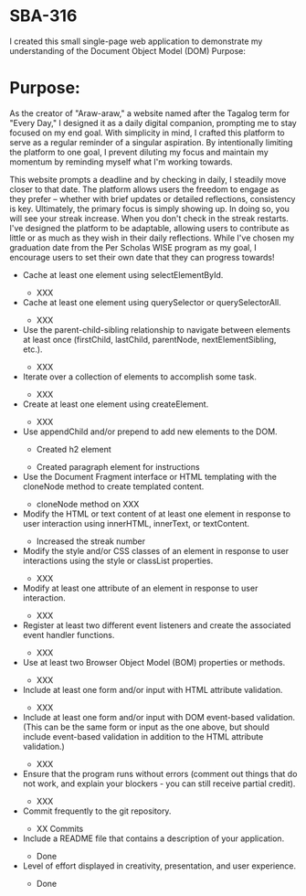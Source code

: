 # SBA-316

I created this small single-page web application to demonstrate my understanding of the Document Object Model (DOM)
Purpose:

<h1>Purpose: </h1>

<p>
As the creator of "Araw-araw," a website named after the Tagalog term for "Every Day," I designed it as a daily digital companion, prompting me to stay focused on my end goal. With simplicity in mind, I crafted this platform to serve as a regular reminder of a singular aspiration. By intentionally limiting the platform to one goal, I prevent diluting my focus and maintain my momentum by reminding myself what I'm working towards.

This website prompts a deadline and by checking in daily, I steadily move closer to that date. The platform allows users the freedom to engage as they prefer – whether with brief updates or detailed reflections, consistency is key. Ultimately, the primary focus is simply showing up. In doing so, you will see your streak increase. When you don't check in the streak restarts. I've designed the platform to be adaptable, allowing users to contribute as little or as much as they wish in their daily reflections. While I've chosen my graduation date from the Per Scholas WISE program as my goal, I encourage users to set their own date that they can progress towards!

<ul>
<li>Cache at least one element using selectElementById.</li>
    <ul> <li> XXX </ul>
<li>Cache at least one element using querySelector or querySelectorAll.</li>
    <ul> <li> XXX </ul>
<li>Use the parent-child-sibling relationship to navigate between elements at least once (firstChild, lastChild, parentNode, nextElementSibling, etc.).</li>
    <ul> <li> XXX </ul>
<li>Iterate over a collection of elements to accomplish some task.</li>
    <ul> <li> XXX </ul>
<li>Create at least one element using createElement.</li>
    <ul> <li> XXX </ul>
<li>Use appendChild and/or prepend to add new elements to the DOM.</li>
    <ul> <li> Created h2 element </ul>
    <ul> <li> Created paragraph element for instructions </ul>
<li>Use the Document Fragment interface or HTML templating with the cloneNode method to create templated content. </li>
    <ul> <li> cloneNode method on XXX </ul>
<li>Modify the HTML or text content of at least one element in response to user interaction using innerHTML, innerText, or textContent.</li>
    <ul> <li> Increased the streak number </ul>
<li>Modify the style and/or CSS classes of an element in response to user interactions using the style or classList properties.</li>
    <ul> <li> XXX </ul>
<li>Modify at least one attribute of an element in response to user interaction.</li>
    <ul> <li> XXX </ul>
<li>Register at least two different event listeners and create the associated event handler functions.</li>
    <ul> <li> XXX </ul>
<li>Use at least two Browser Object Model (BOM) properties or methods.</li>
    <ul> <li> XXX </ul>
<li>Include at least one form and/or input with HTML attribute validation.</li>
    <ul> <li> XXX </ul>
<li>Include at least one form and/or input with DOM event-based validation. (This can be the same form or input as the one above, but should include event-based validation in addition to the HTML attribute validation.)</li>
    <ul> <li> XXX </ul>
<li>Ensure that the program runs without errors (comment out things that do not work, and explain your blockers - you can still receive partial credit).</li>
    <ul> <li> XXX </ul>
<li>Commit frequently to the git repository.</li>
    <ul> <li> XX Commits </ul>
<li>Include a README file that contains a description of your application.</li>
    <ul> <li> Done </ul>
<li>Level of effort displayed in creativity, presentation, and user experience.</li>
    <ul> <li> Done </ul>
</ul>
